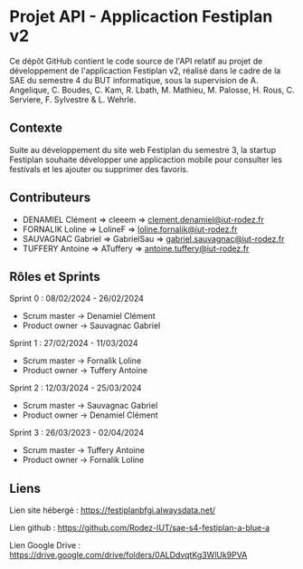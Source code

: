 # Projet API - Applicaction Festiplan v2

Ce dépôt GitHub contient le code source de l'API relatif au projet de développement de l'applicaction Festiplan v2, 
réalisé dans le cadre de la SAE du semestre 4 du BUT informatique, sous la supervision de A. Angelique, C. Boudes, C. Kam,
R. Lbath, M. Mathieu, M. Palosse, H. Rous, C. Serviere, F. Sylvestre & L. Wehrle.

## Contexte 
Suite au développement du site web Festiplan du semestre 3, la startup Festiplan souhaite développer une applicaction mobile
pour consulter les festivals et les ajouter ou supprimer des favoris.

## Contributeurs 
- DENAMIEL Clément => cleeem => clement.denamiel@iut-rodez.fr
- FORNALIK Loline => LolineF => loline.fornalik@iut-rodez.fr
- SAUVAGNAC Gabriel => GabrielSau => gabriel.sauvagnac@iut-rodez.fr
- TUFFERY Antoine => ATuffery => antoine.tuffery@iut-rodez.fr

## Rôles et Sprints
Sprint 0 : 08/02/2024 - 26/02/2024
- Scrum master → Denamiel Clément
- Product owner → Sauvagnac Gabriel 

Sprint 1 : 27/02/2024 - 11/03/2024
- Scrum master → Fornalik Loline
- Product owner → Tuffery Antoine

Sprint 2 : 12/03/2024 - 25/03/2024
- Scrum master → Sauvagnac Gabriel
- Product owner → Denamiel Clément

Sprint 3 : 26/03/2023 - 02/04/2024
- Scrum master → Tuffery Antoine
- Product owner → Fornalik Loline

## Liens 
Lien site hébergé : https://festiplanbfgi.alwaysdata.net/

Lien github : https://github.com/Rodez-IUT/sae-s4-festiplan-a-blue-a

Lien Google Drive : https://drive.google.com/drive/folders/0ALDdvqtKg3WlUk9PVA
